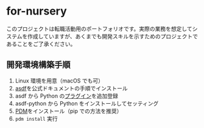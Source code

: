 # for-nursery

このプロジェクトは転職活動用のポートフォリオです。実際の業務を想定してシステムを作成していますが、あくまでも開発スキルを示すためのプロジェクトであることをご了承ください。

## 開発環境構築手順

1. Linux 環境を用意（macOS でも可）
1. [asdf](https://asdf-vm.com/)を公式ドキュメントの手順でインストール
1. asdf から Python の[プラグイン](https://github.com/asdf-community/asdf-python)を追加登録
1. asdf-python から Python をインストールしてセッティング
1. [PDM](https://pdm.fming.dev/latest/)をインストール（pip での方法を推奨）
1. `pdm install` 実行
